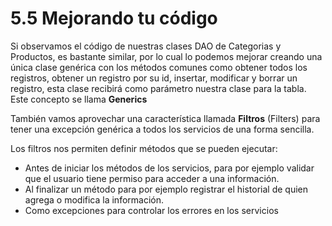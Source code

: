 # 5.5 Mejorando tu código

Si observamos el código de nuestras clases DAO de Categorias y Productos, es bastante similar, por lo cual lo podemos mejorar  creando una única clase genérica con los métodos comunes como obtener todos los registros, obtener un registro por su id, insertar, modificar y borrar un registro, esta clase recibirá como parámetro nuestra clase para la tabla. Este concepto se llama **Generics**

También vamos aprovechar una característica llamada **Filtros** (Filters) para tener una excepción genérica a todos los servicios de una forma sencilla. &#x20;

Los filtros nos permiten definir métodos que se pueden ejecutar:

* Antes de iniciar los métodos de los servicios, para por ejemplo validar que el usuario tiene permiso para acceder a una información.
* Al finalizar un método para por ejemplo registrar el historial de quien agrega o modifica la información.
* Como excepciones para controlar los errores en los servicios





